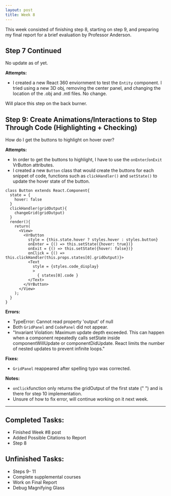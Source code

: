 ```yaml
---
layout: post
title: Week 8
---
```


This week consisted of finishing step 8, starting on step 9, and preparing my final report for a brief evaluation by Professor Anderson. 

## Step 7 Continued ##
No update as of yet. 

**Attempts:**
- I created a new React 360 enviornment to test the `Entity` component. I tried using a new 3D obj, removing the center panel, and changing the location of the .obj and .mtl files. No change. 

Will place this step on the back burner. 

## Step 9: Create Animations/Interactions to Step Through Code (Highlighting + Checking) ##

How do I get the buttons to highlight on hover over?

**Attempts:**
- In order to get the buttons to highlight, I have to use the `onEnter`/`onExit` VrButton attributes.
- I created a new `Button` class that would create the buttons for each snippet of code, functions such as `clickHandler()` and `setState()` to update the hover state of the button.

```
class Button extends React.Component{
  state = {
    hover: false
  }
  clickHandler(gridOutput){
    changeGrid(gridOutput)
  }
  render(){
    return(
      <View>
        <VrButton
          style = {this.state.hover ? styles.hover : styles.button}
          onEnter = {() => this.setState({hover: true})}
          onExit = {() => this.setState({hover: false})}
          onClick = {() => this.clickHandler(this.props.states[0].gridOutput)}>
          <Text
            style = {styles.code_display}
            >
              { states[0].code }
          </Text>
        </VrButton>
      </View>
    );
  }
}
```

**Errors:**
- TypeError: Cannot read property 'output' of null
- Both `GridPanel` and `CodePanel` did not appear.
- "Invariant Violation: Maximum update depth exceeded. This can happen when a component repeatedly calls setState inside componentWillUpdate or componentDidUpdate. React limits the number of nested updates to prevent infinite loops."

**Fixes:**
- `GridPanel` reappeared after spelling typo was corrected. 

**Notes:**
- `onClick`function only returns the gridOutput of the first state (" ") and is there for step 10 implementation. 
- Unsure of how to fix error, will continue working on it next week. 
*****

## Completed Tasks: ##
- Finished Week #8 post
- Added Possible Citations to Report
- Step 8

## Unfinished Tasks: ##
- Steps 9- 11
- Complete supplemental courses
- Work on Final Report
- Debug Magnifying Glass
